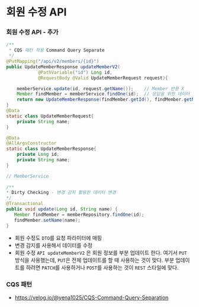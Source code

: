 # 회원 수정 API

### 회원 수정 API - 추가 

```java
/**
 * CQS 패턴 적용 Command Query Separate
 */
@PutMapping("/api/v2/members/{id}")
public UpdateMemberResponse updateMemberV2(
            @PathVariable("id") Long id,
            @RequestBody @Valid UpdateMemberRequest request){

    memberService.update(id, request.getName());    // Member 반환 X
    Member findMember = memberService.findOne(id);  // 응답을 위한 데이터 다시 조회
    return new UpdateMemberResponse(findMember.getId(), findMember.getName());
}
@Data
static class UpdateMemberRequest{
    private String name;
}

@Data
@AllArgsConstructor
static class UpdateMemberResponse{
    private Long id;
    private String name;
}

// MemberService 
    
/**
* Dirty Checking - 변경 감지 활용한 데이터 변경
*/
@Transactional
public void update(Long id, String name) {
   Member findMember = memberRepository.findOne(id);
   findMember.setName(name);
}


```
- 회원 수정도 `DTO`를 요청 파라미터에 매핑
- 변경 감지를 사용해서 데이터를 수정
- 회원 수정 `API updateMemberV2` 은 회원 정보를 부분 업데이트 한다. 여기서 `PUT` 방식을 사용했는데, 
  `PUT`은 전체 업데이트를 할 때 사용하는 것이 맞다. 부분 업데이트를 하려면 `PATCH`를 사용하거나 `POST`를
  사용하는 것이 `REST` 스타일에 맞다.

### CQS 패턴 

- https://velog.io/@yena1025/CQS-Command-Query-Separation

